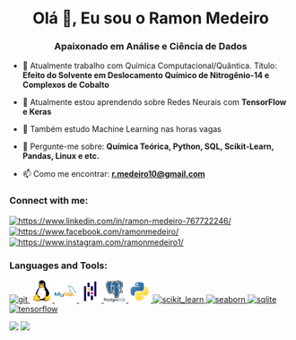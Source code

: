 <h1 align="center">Olá 👋, Eu sou o Ramon Medeiro</h1>
<h3 align="center">Apaixonado em Análise e Ciência de Dados</h3>

- 🔭 Atualmente trabalho com Química Computacional/Quântica. Título: **Efeito do Solvente em Deslocamento Químico de Nitrogênio-14 e Complexos de Cobalto**

- 🌱 Atualmente estou aprendendo sobre Redes Neurais com **TensorFlow e Keras**

- 👯 Também estudo Machine Learning nas horas vagas

- 💬 Pergunte-me sobre: **Química Teórica, Python, SQL, Scikit-Learn, Pandas, Linux e etc.**

- 📫 Como me encontrar: **r.medeiro10@gmail.com**

<h3 align="left">Connect with me:</h3>
<p align="left">
<a href="https://linkedin.com/in/https://www.linkedin.com/in/ramon-medeiro-767722246/" target="blank"><img align="center" src="https://raw.githubusercontent.com/rahuldkjain/github-profile-readme-generator/master/src/images/icons/Social/linked-in-alt.svg" alt="https://www.linkedin.com/in/ramon-medeiro-767722246/" height="30" width="40" /></a>
<a href="https://fb.com/https://www.facebook.com/ramonmedeiro/" target="blank"><img align="center" src="https://raw.githubusercontent.com/rahuldkjain/github-profile-readme-generator/master/src/images/icons/Social/facebook.svg" alt="https://www.facebook.com/ramonmedeiro/" height="30" width="40" /></a>
<a href="https://instagram.com/https://www.instagram.com/ramonmedeiro1/" target="blank"><img align="center" src="https://raw.githubusercontent.com/rahuldkjain/github-profile-readme-generator/master/src/images/icons/Social/instagram.svg" alt="https://www.instagram.com/ramonmedeiro1/" height="30" width="40" /></a>
</p>

<h3 align="left">Languages and Tools:</h3>
<p align="left"> <a href="https://git-scm.com/" target="_blank" rel="noreferrer"> <img src="https://www.vectorlogo.zone/logos/git-scm/git-scm-icon.svg" alt="git" width="40" height="40"/> </a> <a href="https://www.linux.org/" target="_blank" rel="noreferrer"> <img src="https://raw.githubusercontent.com/devicons/devicon/master/icons/linux/linux-original.svg" alt="linux" width="40" height="40"/> </a> <a href="https://www.mysql.com/" target="_blank" rel="noreferrer"> <img src="https://raw.githubusercontent.com/devicons/devicon/master/icons/mysql/mysql-original-wordmark.svg" alt="mysql" width="40" height="40"/> </a> <a href="https://pandas.pydata.org/" target="_blank" rel="noreferrer"> <img src="https://raw.githubusercontent.com/devicons/devicon/2ae2a900d2f041da66e950e4d48052658d850630/icons/pandas/pandas-original.svg" alt="pandas" width="40" height="40"/> </a> <a href="https://www.postgresql.org" target="_blank" rel="noreferrer"> <img src="https://raw.githubusercontent.com/devicons/devicon/master/icons/postgresql/postgresql-original-wordmark.svg" alt="postgresql" width="40" height="40"/> </a> <a href="https://www.python.org" target="_blank" rel="noreferrer"> <img src="https://raw.githubusercontent.com/devicons/devicon/master/icons/python/python-original.svg" alt="python" width="40" height="40"/> </a> <a href="https://scikit-learn.org/" target="_blank" rel="noreferrer"> <img src="https://upload.wikimedia.org/wikipedia/commons/0/05/Scikit_learn_logo_small.svg" alt="scikit_learn" width="40" height="40"/> </a> <a href="https://seaborn.pydata.org/" target="_blank" rel="noreferrer"> <img src="https://seaborn.pydata.org/_images/logo-mark-lightbg.svg" alt="seaborn" width="40" height="40"/> </a> <a href="https://www.sqlite.org/" target="_blank" rel="noreferrer"> <img src="https://www.vectorlogo.zone/logos/sqlite/sqlite-icon.svg" alt="sqlite" width="40" height="40"/> </a> <a href="https://www.tensorflow.org" target="_blank" rel="noreferrer"> <img src="https://www.vectorlogo.zone/logos/tensorflow/tensorflow-icon.svg" alt="tensorflow" width="40" height="40"/> </a> </p>


<div>
 <img height="180em" src="https://github-readme-stats.vercel.app/api?username=ramoonmedeiro&show_icons=true&theme=dracula&include_all_commits=true&count_private=true"/>

<a href="https://github.com/ramoonmedeiro">
<img height="180em" src="https://github-readme-stats.vercel.app/api/top-langs/?username=ramoonmedeiro&layout=compact&langs_count=7&theme=dracula"/>
</div>
